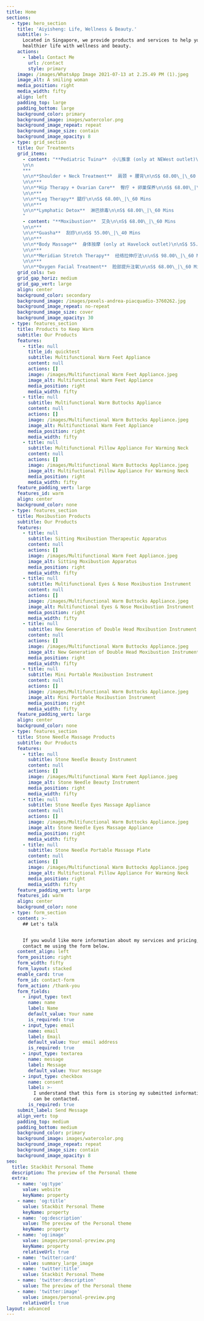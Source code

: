 ```yaml
---
title: Home
sections:
  - type: hero_section
    title: 'Aiyisheng: Life, Wellness & Beauty.'
    subtitle: >-
      Located in Singapore, we provide products and services to help you live a
      healthier life with wellness and beauty.
    actions:
      - label: Contact Me
        url: /contact
        style: primary
    image: /images/WhatsApp Image 2021-07-13 at 2.25.49 PM (1).jpeg
    image_alt: A smiling woman
    media_position: right
    media_width: fifty
    align: left
    padding_top: large
    padding_bottom: large
    background_color: primary
    background_image: images/watercolor.png
    background_image_repeat: repeat
    background_image_size: contain
    background_image_opacity: 8
  - type: grid_section
    title: Our Treatments
    grid_items:
      - content: "**Pediatric Tuina**  小儿推拿 (only at NEWest outlet)\n\nS$ 38.00 | 30 Mins
      \n\n
      ***
      \n\n**Shoulder + Neck Treatment**  肩颈 + 腰背\n\nS$ 68.00\_|\_60 Mins
      \n\n***
      \n\n**Hip Therapy + Ovarian Care**  臀疗 + 卵巢保养\n\nS$ 68.00\_|\_60 Mins
      \n\n***
      \n\n**Leg Therapy** 腿疗\n\nS$ 68.00\_|\_60 Mins
      \n\n***
      \n\n**Lymphatic Detox**  淋巴排毒\n\nS$ 68.00\_|\_60 Mins
      "
      - content: "**Moxibustion**  艾灸\n\nS$ 68.00\_|\_60 Mins
      \n\n***
      \n\n**Guasha**  刮痧\n\nS$ 55.00\_|\_40 Mins
      \n\n***
      \n\n**Body Massage**  身体按摩 (only at Havelock outlet)\n\nS$ 55.00\_|\_60 Mins
      \n\n***
      \n\n**Meridian Stretch Therapy**  经络拉伸疗法\n\nS$ 98.00\_|\_60 Mins
      \n\n***
      \n\n**Oxygen Facial Treatment**  脸部提升注氧\n\nS$ 68.00\_|\_60 Mins\n\n"
    grid_cols: two
    grid_gap_horiz: medium
    grid_gap_vert: large
    align: center
    background_color: secondary
    background_image: /images/pexels-andrea-piacquadio-3760262.jpg
    background_image_repeat: no-repeat
    background_image_size: cover
    background_image_opacity: 30
  - type: features_section
    title: Products to Keep Warm
    subtitle: Our Products
    features:
      - title: null
        title_id: quicktest
        subtitle: Multifunctional Warm Feet Appliance
        content: null
        actions: []
        image: /images/Multifunctional Warm Feet Appliance.jpeg
        image_alt: Multifunctional Warm Feet Appliance
        media_position: right
        media_width: fifty
      - title: null
        subtitle: Multifunctional Warm Buttocks Appliance
        content: null
        actions: []
        image: /images/Multifunctional Warm Buttocks Appliance.jpeg
        image_alt: Multifunctional Warm Feet Appliance
        media_position: right
        media_width: fifty
      - title: null
        subtitle: Multifunctional Pillow Appliance For Warming Neck
        content: null
        actions: []
        image: /images/Multifunctional Warm Buttocks Appliance.jpeg
        image_alt: Multifuctional Pillow Appliance For Warming Neck
        media_position: right
        media_width: fifty
    feature_padding_vert: large
    features_id: warm
    align: center
    background_color: none
  - type: features_section
    title: Moxibustion Products
    subtitle: Our Products
    features:
      - title: null
        subtitle: Sitting Moxibustion Therapeutic Apparatus
        content: null
        actions: []
        image: /images/Multifunctional Warm Feet Appliance.jpeg
        image_alt: Sitting Moxibustion Apparatus
        media_position: right
        media_width: fifty
      - title: null
        subtitle: Multifunctional Eyes & Nose Moxibustion Instrument
        content: null
        actions: []
        image: /images/Multifunctional Warm Buttocks Appliance.jpeg
        image_alt: Multifunctional Eyes & Nose Moxibustion Instrument
        media_position: right
        media_width: fifty
      - title: null
        subtitle: New Generation of Double Head Moxibustion Instrument
        content: null
        actions: []
        image: /images/Multifunctional Warm Buttocks Appliance.jpeg
        image_alt: New Generation of Double Head Moxibustion Instrument
        media_position: right
        media_width: fifty
      - title: null
        subtitle: Mini Portable Moxibustion Instrument
        content: null
        actions: []
        image: /images/Multifunctional Warm Buttocks Appliance.jpeg
        image_alt: Mini Portable Moxibustion Instrument
        media_position: right
        media_width: fifty
    feature_padding_vert: large
    align: center
    background_color: none
  - type: features_section
    title: Stone Needle Massage Products
    subtitle: Our Products
    features:
      - title: null
        subtitle: Stone Needle Beauty Instrument
        content: null
        actions: []
        image: /images/Multifunctional Warm Feet Appliance.jpeg
        image_alt: Stone Needle Beauty Instrument
        media_position: right
        media_width: fifty
      - title: null
        subtitle: Stone Needle Eyes Massage Appliance 
        content: null
        actions: []
        image: /images/Multifunctional Warm Buttocks Appliance.jpeg
        image_alt: Stone Needle Eyes Massage Appliance 
        media_position: right
        media_width: fifty
      - title: null
        subtitle: Stone Needle Portable Massage Plate
        content: null
        actions: []
        image: /images/Multifunctional Warm Buttocks Appliance.jpeg
        image_alt: Multifuctional Pillow Appliance For Warming Neck
        media_position: right
        media_width: fifty
    feature_padding_vert: large
    features_id: warm
    align: center
    background_color: none
  - type: form_section
    content: >-
      ## Let's talk


      If you would like more information about my services and pricing, please
      contact me using the form below.
    content_align: left
    form_position: right
    form_width: fifty
    form_layout: stacked
    enable_card: true
    form_id: contact-form
    form_action: /thank-you
    form_fields:
      - input_type: text
        name: name
        label: Name
        default_value: Your name
        is_required: true
      - input_type: email
        name: email
        label: Email
        default_value: Your email address
        is_required: true
      - input_type: textarea
        name: message
        label: Message
        default_value: Your message
      - input_type: checkbox
        name: consent
        label: >-
          I understand that this form is storing my submitted information so I
          can be contacted.
        is_required: true
    submit_label: Send Message
    align_vert: top
    padding_top: medium
    padding_bottom: medium
    background_color: primary
    background_image: images/watercolor.png
    background_image_repeat: repeat
    background_image_size: contain
    background_image_opacity: 8
seo:
  title: Stackbit Personal Theme
  description: The preview of the Personal theme
  extra:
    - name: 'og:type'
      value: website
      keyName: property
    - name: 'og:title'
      value: Stackbit Personal Theme
      keyName: property
    - name: 'og:description'
      value: The preview of the Personal theme
      keyName: property
    - name: 'og:image'
      value: images/personal-preview.png
      keyName: property
      relativeUrl: true
    - name: 'twitter:card'
      value: summary_large_image
    - name: 'twitter:title'
      value: Stackbit Personal Theme
    - name: 'twitter:description'
      value: The preview of the Personal theme
    - name: 'twitter:image'
      value: images/personal-preview.png
      relativeUrl: true
layout: advanced
---
```

